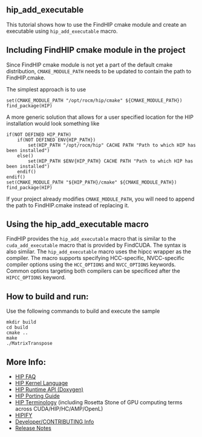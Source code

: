 ## hip_add_executable ###
This tutorial shows how to use the FindHIP cmake module and create an executable using ```hip_add_executable``` macro.

## Including FindHIP cmake module in the project
Since FindHIP cmake module is not yet a part of the default cmake distribution, ```CMAKE_MODULE_PATH``` needs to be updated to contain the path to FindHIP.cmake.

The simplest approach is to use
```
set(CMAKE_MODULE_PATH "/opt/rocm/hip/cmake" ${CMAKE_MODULE_PATH})
find_package(HIP)
```

A more generic solution that allows for a user specified location for the HIP installation would look something like
```
if(NOT DEFINED HIP_PATH)
    if(NOT DEFINED ENV{HIP_PATH})
        set(HIP_PATH "/opt/rocm/hip" CACHE PATH "Path to which HIP has been installed")
    else()
        set(HIP_PATH $ENV{HIP_PATH} CACHE PATH "Path to which HIP has been installed")
    endif()
endif()
set(CMAKE_MODULE_PATH "${HIP_PATH}/cmake" ${CMAKE_MODULE_PATH})
find_package(HIP)
```

If your project already modifies ```CMAKE_MODULE_PATH```, you will need to append the path to FindHIP.cmake instead of replacing it.

## Using the hip_add_executable macro
FindHIP provides the ```hip_add_executable``` macro that is similar to the ```cuda_add_executable``` macro that is provided by FindCUDA.
The syntax is also similar. The ```hip_add_executable``` macro uses the hipcc wrapper as the compiler.
The macro supports specifying HCC-specific, NVCC-specific compiler options using the ```HCC_OPTIONS``` and ```NVCC_OPTIONS``` keywords.
Common options targeting both compilers can be specificed after the ```HIPCC_OPTIONS``` keyword. 

## How to build and run:
Use the following commands to build and execute the sample

```
mkdir build
cd build
cmake ..
make
./MatrixTranspose
```

## More Info:
- [HIP FAQ](https://github.com/ROCm-Developer-Tools/HIP/blob/master/docs/markdown/hip_faq.md)
- [HIP Kernel Language](https://github.com/ROCm-Developer-Tools/HIP/blob/master/docs/markdown/hip_kernel_language.md)
- [HIP Runtime API (Doxygen)](http://rocm-developer-tools.github.io/HIP)
- [HIP Porting Guide](https://github.com/ROCm-Developer-Tools/HIP/blob/master/docs/markdown/hip_porting_guide.md)
- [HIP Terminology](https://github.com/ROCm-Developer-Tools/HIP/blob/msater/docs/markdown/hip_terms.md) (including Rosetta Stone of GPU computing terms across CUDA/HIP/HC/AMP/OpenL)
- [HIPIFY](https://github.com/ROCm-Developer-Tools/HIP/blob/master/hipify-clang/README.md)
- [Developer/CONTRIBUTING Info](https://github.com/ROCm-Developer-Tools/HIP/blob/master/CONTRIBUTING.md)
- [Release Notes](https://github.com/ROCm-Developer-Tools/HIP/blob/master/RELEASE.md)

